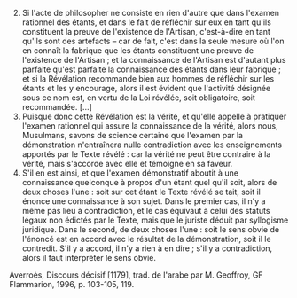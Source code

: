 2. Si l'acte de philosopher ne consiste en rien d'autre que dans l'examen rationnel des étants, et dans le fait de réfléchir sur eux en tant qu'ils constituent la preuve de l'existence de l'Artisan, c'est-à-dire en tant qu'ils sont des artefacts – car de fait, c'est dans la seule mesure où l'on en connaît la fabrique que les étants constituent une preuve de l'existence de l'Artisan ; et la connaissance de l'Artisan est d'autant plus parfaite qu'est parfaite la connaissance des étants dans leur fabrique ; et si la Révélation recommande bien aux hommes de réfléchir sur les étants et les y encourage, alors il est évident que l'activité désignée sous ce nom est, en vertu de la Loi révélée, soit obligatoire, soit recommandée. […]
18. Puisque donc cette Révélation est la vérité, et qu'elle appelle à pratiquer l'examen rationnel qui assure la connaissance de la vérité, alors nous, Musulmans, savons de science certaine que l'examen par la démonstration n'entraînera nulle contradiction avec les enseignements apportés par le Texte révélé : car la vérité ne peut être contraire à la vérité, mais s'accorde avec elle et témoigne en sa faveur.
19. S'il en est ainsi, et que l'examen démonstratif aboutit à une connaissance quelconque à propos d'un étant quel qu'il soit, alors de deux choses l'une : soit sur cet étant le Texte révélé se tait, soit il énonce une connaissance à son sujet. Dans le premier cas, il n'y a même pas lieu à contradiction, et le cas équivaut à celui des statuts légaux non édictés par le Texte, mais que le juriste déduit par syllogisme juridique. Dans le second, de deux choses l'une : soit le sens obvie de l'énoncé est en accord avec le résultat de la démonstration, soit il le contredit. S'il y a accord, il n'y a rien à en dire ; s'il y a contradiction, alors il faut interpréter le sens obvie.

Averroès, Discours décisif [1179], trad. de l'arabe par M. Geoffroy, GF Flammarion, 1996, p. 103-105, 119.
